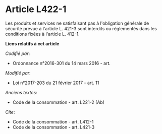 # Article L422-1

Les produits et services ne satisfaisant pas à l'obligation générale de sécurité prévue à l'article L. 421-3 sont interdits
ou réglementés dans les conditions fixées à l'article L. 412-1.

**Liens relatifs à cet article**

_Codifié par_:

  - Ordonnance n°2016-301 du 14 mars 2016 - art.

_Modifié par_:

  - Loi n°2017-203 du 21 février 2017 - art. 11

_Anciens textes_:

  - Code de la consommation - art. L221-2 (Ab)

_Cite_:

  - Code de la consommation - art. L412-1
  - Code de la consommation - art. L421-3
